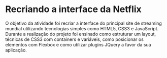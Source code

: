 # Recriando a interface da Netflix
O objetivo da atividade foi recriar a interface do principal site de streaming mundial utilizando tecnologias simples como HTML5, CSS3 e JavaScript. Durante a realização do projeto foi ensinado como estruturar um layout, técnicas de CSS3 com containers e variáveis, como posicionar os elementos com Flexbox e como utilizar plugins JQuery a favor da sua aplicação.
